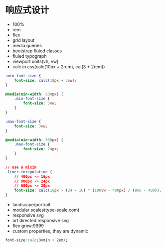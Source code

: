 # 响应式设计

- 100%
- rem
- flex
- grid layout
- media queries
- bootstrap fluied classes
- fluied typograph
- viewport units(vh, vw)
- calc in css(calc(10px + 2rem), cal(3 * 2rem))

```css
.min-font-size {
    font-size: calc(18px + 3vw);
}

@media(min-width: 600px) {
    .min-font-size {
        font-size: 3vw;
    }
}

.max-font-size {
    font-size: 3vw;
}

@media(min-width: 800px) {
    .max-font-size {
        font-size: 24px;
    }
}

// use a mixin
.liner-intepolation {
    // 400px -> 16px
    // 800px -> 24px
    // 600px -> 20px
    font-size: calc(16px + (24 - 16) * (100vw - 400px) / (800 - 400));
}
```

- landscape/portrait
- modular scales(type-scale.com)
- responsive svg
- art directed responsive svg
- flex grow:9999
- custom properties, they are dynamic

```css
font-size:calc(3vmin + 2em);
```